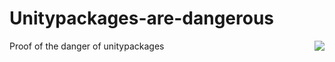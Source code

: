 # Unitypackages-are-dangerous
Proof of the danger of unitypackages
<img src="./Proof.mp4" align="right">
